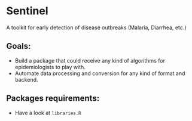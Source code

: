 # Sentinel
A toolkit for early detection of disease outbreaks (Malaria, Diarrhea, etc.)

## Goals:
* Build a package that could receive any kind of algorithms for epidemiologists to play with.
* Automate data processing and conversion for any kind of format and backend.

## Packages requirements:

* Have a look at `libraries.R`

